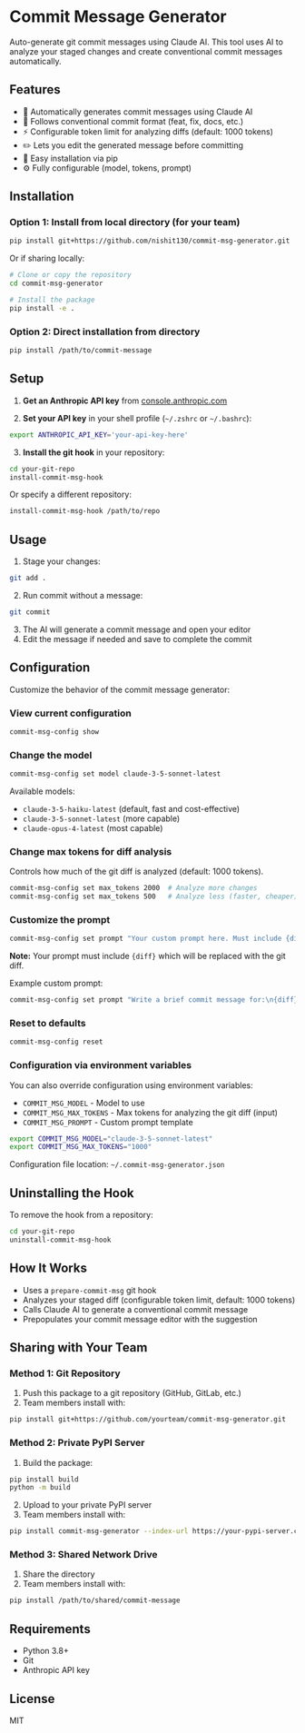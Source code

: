 # Commit Message Generator

Auto-generate git commit messages using Claude AI. This tool uses AI to analyze your staged changes and create conventional commit messages automatically.

## Features

- 🤖 Automatically generates commit messages using Claude AI
- 📝 Follows conventional commit format (feat, fix, docs, etc.)
- ⚡ Configurable token limit for analyzing diffs (default: 1000 tokens)
- ✏️ Lets you edit the generated message before committing
- 🔧 Easy installation via pip
- ⚙️ Fully configurable (model, tokens, prompt)

## Installation

### Option 1: Install from local directory (for your team)

```bash
pip install git+https://github.com/nishit130/commit-msg-generator.git
```

Or if sharing locally:

```bash
# Clone or copy the repository
cd commit-msg-generator

# Install the package
pip install -e .
```

### Option 2: Direct installation from directory

```bash
pip install /path/to/commit-message
```

## Setup

1. **Get an Anthropic API key** from [console.anthropic.com](https://console.anthropic.com/)

2. **Set your API key** in your shell profile (`~/.zshrc` or `~/.bashrc`):

```bash
export ANTHROPIC_API_KEY='your-api-key-here'
```

3. **Install the git hook** in your repository:

```bash
cd your-git-repo
install-commit-msg-hook
```

Or specify a different repository:

```bash
install-commit-msg-hook /path/to/repo
```

## Usage

1. Stage your changes:
```bash
git add .
```

2. Run commit without a message:
```bash
git commit
```

3. The AI will generate a commit message and open your editor
4. Edit the message if needed and save to complete the commit

## Configuration

Customize the behavior of the commit message generator:

### View current configuration

```bash
commit-msg-config show
```

### Change the model

```bash
commit-msg-config set model claude-3-5-sonnet-latest
```

Available models:
- `claude-3-5-haiku-latest` (default, fast and cost-effective)
- `claude-3-5-sonnet-latest` (more capable)
- `claude-opus-4-latest` (most capable)

### Change max tokens for diff analysis

Controls how much of the git diff is analyzed (default: 1000 tokens).

```bash
commit-msg-config set max_tokens 2000  # Analyze more changes
commit-msg-config set max_tokens 500   # Analyze less (faster, cheaper)
```

### Customize the prompt

```bash
commit-msg-config set prompt "Your custom prompt here. Must include {diff} placeholder."
```

**Note:** Your prompt must include `{diff}` which will be replaced with the git diff.

Example custom prompt:
```bash
commit-msg-config set prompt "Write a brief commit message for:\n{diff}\n\nUse emoji prefixes."
```

### Reset to defaults

```bash
commit-msg-config reset
```

### Configuration via environment variables

You can also override configuration using environment variables:
- `COMMIT_MSG_MODEL` - Model to use
- `COMMIT_MSG_MAX_TOKENS` - Max tokens for analyzing the git diff (input)
- `COMMIT_MSG_PROMPT` - Custom prompt template

```bash
export COMMIT_MSG_MODEL="claude-3-5-sonnet-latest"
export COMMIT_MSG_MAX_TOKENS="1000"
```

Configuration file location: `~/.commit-msg-generator.json`

## Uninstalling the Hook

To remove the hook from a repository:

```bash
cd your-git-repo
uninstall-commit-msg-hook
```

## How It Works

- Uses a `prepare-commit-msg` git hook
- Analyzes your staged diff (configurable token limit, default: 1000 tokens)
- Calls Claude AI to generate a conventional commit message
- Prepopulates your commit message editor with the suggestion

## Sharing with Your Team

### Method 1: Git Repository

1. Push this package to a git repository (GitHub, GitLab, etc.)
2. Team members install with:
```bash
pip install git+https://github.com/yourteam/commit-msg-generator.git
```

### Method 2: Private PyPI Server

1. Build the package:
```bash
pip install build
python -m build
```

2. Upload to your private PyPI server
3. Team members install with:
```bash
pip install commit-msg-generator --index-url https://your-pypi-server.com
```

### Method 3: Shared Network Drive

1. Share the directory
2. Team members install with:
```bash
pip install /path/to/shared/commit-message
```

## Requirements

- Python 3.8+
- Git
- Anthropic API key

## License

MIT